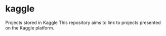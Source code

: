 # kaggle
Projects stored in Kaggle
This repository aims to link to projects presented on the Kaggle platform.
